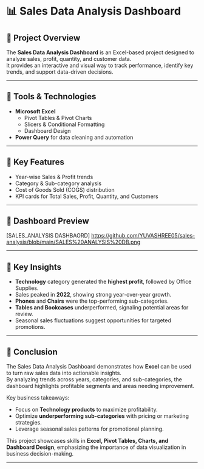 

# 📊 Sales Data Analysis Dashboard

## 🔹 Project Overview
The **Sales Data Analysis Dashboard** is an Excel-based project designed to analyze sales, profit, quantity, and customer data.  
It provides an interactive and visual way to track performance, identify key trends, and support data-driven decisions.

---

## 🔹 Tools & Technologies
- **Microsoft Excel**  
  - Pivot Tables & Pivot Charts  
  - Slicers & Conditional Formatting  
  - Dashboard Design  
- **Power Query** for data cleaning and automation 

---

## 🔹 Key Features
- Year-wise Sales & Profit trends  
- Category & Sub-category analysis  
- Cost of Goods Sold (COGS) distribution  
- KPI cards for Total Sales, Profit, Quantity, and Customers    

---

## 🔹 Dashboard Preview
[SALES_ANALYSIS DASHBAORD] https://github.com/YUVASHREE05/sales-analysis/blob/main/SALES%20ANALYSIS%20DB.png

---

## 🔹 Key Insights  
- **Technology** category generated the **highest profit**, followed by Office Supplies.  
- Sales peaked in **2022**, showing strong year-over-year growth.  
- **Phones** and **Chairs** were the top-performing sub-categories.  
- **Tables and Bookcases** underperformed, signaling potential areas for review.  
- Seasonal sales fluctuations suggest opportunities for targeted promotions.  

---

## 🔹 Conclusion  
The Sales Data Analysis Dashboard demonstrates how **Excel** can be used to turn raw sales data into actionable insights.  
By analyzing trends across years, categories, and sub-categories, the dashboard highlights profitable segments and areas needing improvement.  

Key business takeaways:  
- Focus on **Technology products** to maximize profitability.  
- Optimize **underperforming sub-categories** with pricing or marketing strategies.  
- Leverage seasonal sales patterns for promotional planning.  

This project showcases skills in **Excel, Pivot Tables, Charts, and Dashboard Design**, emphasizing the importance of data visualization in business decision-making.  

---


